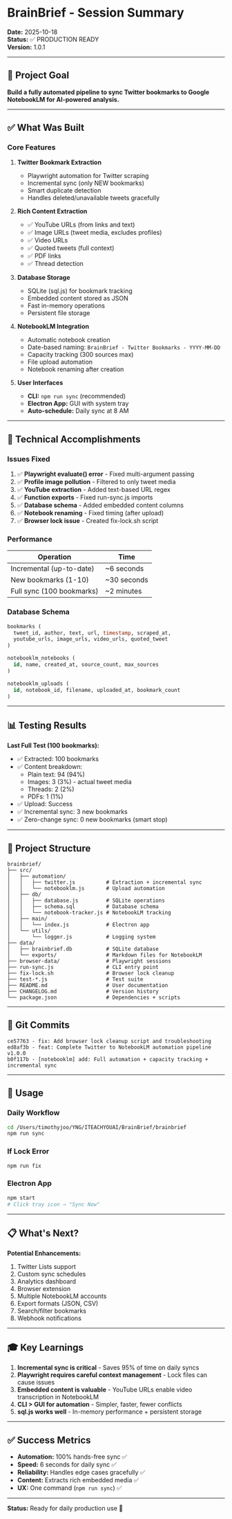 # BrainBrief - Session Summary
**Date:** 2025-10-18  
**Status:** ✅ PRODUCTION READY  
**Version:** 1.0.1

---

## 🎯 Project Goal

**Build a fully automated pipeline to sync Twitter bookmarks to Google NotebookLM for AI-powered analysis.**

---

## ✅ What Was Built

### **Core Features**

1. **Twitter Bookmark Extraction**
   - Playwright automation for Twitter scraping
   - Incremental sync (only NEW bookmarks)
   - Smart duplicate detection
   - Handles deleted/unavailable tweets gracefully

2. **Rich Content Extraction**
   - ✅ YouTube URLs (from links and text)
   - ✅ Image URLs (tweet media, excludes profiles)
   - ✅ Video URLs
   - ✅ Quoted tweets (full context)
   - ✅ PDF links
   - ✅ Thread detection

3. **Database Storage**
   - SQLite (sql.js) for bookmark tracking
   - Embedded content stored as JSON
   - Fast in-memory operations
   - Persistent file storage

4. **NotebookLM Integration**
   - Automatic notebook creation
   - Date-based naming: `BrainBrief - Twitter Bookmarks - YYYY-MM-DD`
   - Capacity tracking (300 sources max)
   - File upload automation
   - Notebook renaming after creation

5. **User Interfaces**
   - **CLI:** `npm run sync` (recommended)
   - **Electron App:** GUI with system tray
   - **Auto-schedule:** Daily sync at 8 AM

---

## 🔧 Technical Accomplishments

### **Issues Fixed**

1. ✅ **Playwright evaluate() error** - Fixed multi-argument passing
2. ✅ **Profile image pollution** - Filtered to only tweet media
3. ✅ **YouTube extraction** - Added text-based URL regex
4. ✅ **Function exports** - Fixed run-sync.js imports
5. ✅ **Database schema** - Added embedded content columns
6. ✅ **Notebook renaming** - Fixed timing (after upload)
7. ✅ **Browser lock issue** - Created fix-lock.sh script

### **Performance**

| Operation | Time |
|-----------|------|
| Incremental (up-to-date) | ~6 seconds |
| New bookmarks (1-10) | ~30 seconds |
| Full sync (100 bookmarks) | ~2 minutes |

### **Database Schema**

```sql
bookmarks (
  tweet_id, author, text, url, timestamp, scraped_at,
  youtube_urls, image_urls, video_urls, quoted_tweet
)

notebooklm_notebooks (
  id, name, created_at, source_count, max_sources
)

notebooklm_uploads (
  id, notebook_id, filename, uploaded_at, bookmark_count
)
```

---

## 📊 Testing Results

**Last Full Test (100 bookmarks):**
- ✅ Extracted: 100 bookmarks
- ✅ Content breakdown:
  - Plain text: 94 (94%)
  - Images: 3 (3%) - actual tweet media
  - Threads: 2 (2%)
  - PDFs: 1 (1%)
- ✅ Upload: Success
- ✅ Incremental sync: 3 new bookmarks
- ✅ Zero-change sync: 0 new bookmarks (smart stop)

---

## 📁 Project Structure

```
brainbrief/
├── src/
│   ├── automation/
│   │   ├── twitter.js          # Extraction + incremental sync
│   │   └── notebooklm.js       # Upload automation
│   ├── db/
│   │   ├── database.js         # SQLite operations
│   │   ├── schema.sql          # Database schema
│   │   └── notebook-tracker.js # NotebookLM tracking
│   ├── main/
│   │   └── index.js            # Electron app
│   └── utils/
│       └── logger.js           # Logging system
├── data/
│   ├── brainbrief.db           # SQLite database
│   └── exports/                # Markdown files for NotebookLM
├── browser-data/               # Playwright sessions
├── run-sync.js                 # CLI entry point
├── fix-lock.sh                 # Browser lock cleanup
├── test-*.js                   # Test suite
├── README.md                   # User documentation
├── CHANGELOG.md                # Version history
└── package.json                # Dependencies + scripts
```

---

## 📝 Git Commits

```
ce57763 - fix: Add browser lock cleanup script and troubleshooting
ed8af3b - feat: Complete Twitter to NotebookLM automation pipeline v1.0.0
b0f117b - [notebooklm] add: Full automation + capacity tracking + incremental sync
```

---

## 🚀 Usage

### **Daily Workflow**
```bash
cd /Users/timothyjoo/YNG/ITEACHYOUAI/BrainBrief/brainbrief
npm run sync
```

### **If Lock Error**
```bash
npm run fix
```

### **Electron App**
```bash
npm start
# Click tray icon → "Sync Now"
```

---

## 📋 What's Next?

**Potential Enhancements:**
1. Twitter Lists support
2. Custom sync schedules
3. Analytics dashboard
4. Browser extension
5. Multiple NotebookLM accounts
6. Export formats (JSON, CSV)
7. Search/filter bookmarks
8. Webhook notifications

---

## 🎓 Key Learnings

1. **Incremental sync is critical** - Saves 95% of time on daily syncs
2. **Playwright requires careful context management** - Lock files can cause issues
3. **Embedded content is valuable** - YouTube URLs enable video transcription in NotebookLM
4. **CLI > GUI for automation** - Simpler, faster, fewer conflicts
5. **sql.js works well** - In-memory performance + persistent storage

---

## ✅ Success Metrics

- **Automation:** 100% hands-free sync ✅
- **Speed:** 6 seconds for daily sync ✅
- **Reliability:** Handles edge cases gracefully ✅
- **Content:** Extracts rich embedded media ✅
- **UX:** One command (`npm run sync`) ✅

---

**Status:** Ready for daily production use 🎉

